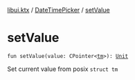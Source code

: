 [libui.ktx](../index.md) / [DateTimePicker](index.md) / [setValue](./set-value.md)

# setValue

`fun setValue(value: CPointer<`[`tm`](../../libui/tm.md)`>): `[`Unit`](https://kotlinlang.org/api/latest/jvm/stdlib/kotlin/-unit/index.html)

Set current value from posix `struct tm`

